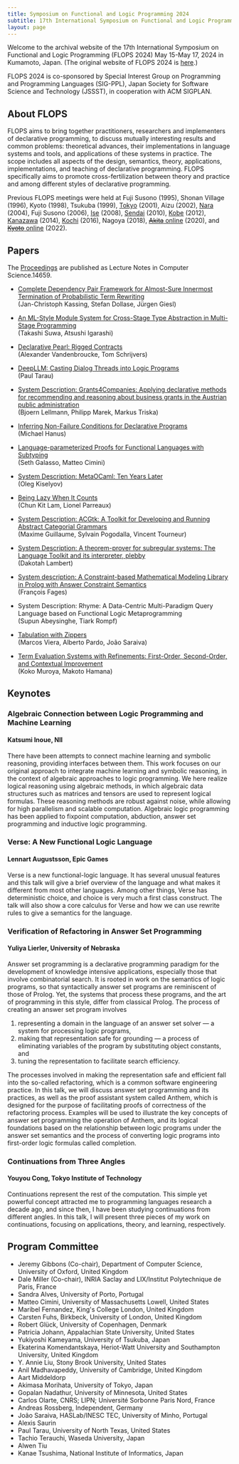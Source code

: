 ```yaml
---
title: Symposium on Functional and Logic Programming 2024
subtitle: 17th International Symposium on Functional and Logic Programming
layout: page
---
```


Welcome to the archival website of the 17th International Symposium on
Functional and Logic Programming (FLOPS 2024) May 15-May 17, 2024 in
Kumamoto, Japan.  (The original website of FLOPS 2024 is
[here](https://conf.researchr.org/home/flops-2024).)

FLOPS 2024 is
co-sponsored by Special Interest Group on Programming and Programming
Languages (SIG-PPL), Japan Society for Software Science and Technology
(JSSST), in cooperation with ACM SIGPLAN.

## About FLOPS

FLOPS aims to bring together practitioners, researchers and
implementers of declarative programming, to discuss mutually
interesting results and common problems: theoretical advances, their
implementations in language systems and tools, and applications of
these systems in practice. The scope includes all aspects of the
design, semantics, theory, applications, implementations, and teaching
of declarative programming. FLOPS specifically aims to promote
cross-fertilization between theory and practice and among different
styles of declarative programming.

Previous FLOPS meetings were held at Fuji Susono (1995), Shonan
Village (1996), Kyoto (1998), Tsukuba (1999),
[Tokyo](https://www.ueda.info.waseda.ac.jp/flops2001/) (2001), Aizu
(2002), [Nara](http://www.cs.tsukuba.ac.jp/~kam/flops2004/) (2004),
Fuji Susono (2006),
[Ise](http://www.math.nagoya-u.ac.jp/~garrigue/FLOPS2008/) (2008),
[Sendai](https://web.archive.org/web/20161224011357/http://www.kb.ecei.tohoku.ac.jp/flops2010/wiki/index.php?FrontPage)
(2010), [Kobe](http://www.org.kobe-u.ac.jp/flops2012/) (2012),
[Kanazawa](http://www.jaist.ac.jp/flops2014/) (2014),
[Kochi](http://www.info.kochi-tech.ac.jp/FLOPS2016/#pc) (2016), Nagoya
(2018), [<del>Akita</del>
online](https://www.ipl.riec.tohoku.ac.jp/FLOPS2020/#program) (2020),
and [<del>Kyoto</del>
online](https://conf.researchr.org/home/flops-2022) (2022).

## Papers

The [Proceedings](https://link.springer.com/book/10.1007/978-981-97-2300-3)
are published as Lecture Notes in Computer Science.14659.

-  [Complete Dependency Pair Framework for Almost-Sure Innermost
   Termination of Probabilistic Term Rewriting](https://link.springer.com/chapter/10.1007/978-981-97-2300-3_4)
   <br/>(Jan-Christoph Kassing, Stefan Dollase, Jürgen Giesl)
   
- [An ML-Style Module System for Cross-Stage Type Abstraction in
  Multi-Stage Programming](https://link.springer.com/chapter/10.1007/978-981-97-2300-3_13)
  <br/>(Takashi Suwa, Atsushi Igarashi)
  
- [Declarative Pearl: Rigged Contracts](https://link.springer.com/chapter/10.1007/978-981-97-2300-3_6)
  <br/>(Alexander Vandenbroucke, Tom Schrijvers)
  
- [DeepLLM: Casting Dialog Threads into Logic Programs](https://link.springer.com/chapter/10.1007/978-981-97-2300-3_7)
  <br/>(Paul Tarau)

- [System Description: Grants4Companies: Applying declarative methods for recommending and
  reasoning about business grants in the Austrian public
  administration](https://link.springer.com/chapter/10.1007/978-981-97-2300-3_9)
  <br/>(Bjoern Lellmann, Philipp Marek, Markus Triska)
  
- [Inferring Non-Failure Conditions for Declarative Programs](https://link.springer.com/chapter/10.1007/978-981-97-2300-3_10)
  <br/>(Michael Hanus)

- [Language-parameterized Proofs for Functional Languages with
  Subtyping](https://link.springer.com/chapter/10.1007/978-981-97-2300-3_15)
  <br/>(Seth Galasso, Matteo Cimini)

- [System Description: MetaOCaml: Ten Years Later](https://link.springer.com/chapter/10.1007/978-981-97-2300-3_12)
  <br/>(Oleg Kiselyov)

- [Being Lazy When It Counts](https://link.springer.com/chapter/10.1007/978-981-97-2300-3_11)
  <br/>(Chun Kit Lam, Lionel Parreaux)
  
- [System Description: ACGtk: A Toolkit for Developing and Running
  Abstract Categorial Grammars](https://link.springer.com/chapter/10.1007/978-981-97-2300-3_2)
  <br/>(Maxime Guillaume, Sylvain Pogodalla, Vincent Tourneur)

- [System Description: A theorem-prover for subregular systems: The
  Language Toolkit and its interpreter, plebby](https://link.springer.com/chapter/10.1007/978-981-97-2300-3_16)
  <br/>(Dakotah Lambert)

- [System description: A Constraint-based Mathematical Modeling Library
  in Prolog with Answer Constraint Semantics](https://link.springer.com/chapter/10.1007/978-981-97-2300-3_8)
  <br/>(François Fages)

- System Description: Rhyme: A Data-Centric Multi-Paradigm Query
  Language based on Functional Logic Metaprogramming
  <br/>(Supun Abeysinghe, Tiark Rompf)

- [Tabulation with Zippers](https://link.springer.com/chapter/10.1007/978-981-97-2300-3_5)
  <br/>(Marcos Viera, Alberto Pardo, João Saraiva)

- [Term Evaluation Systems with Refinements: First-Order, Second-Order,
  and Contextual Improvement](https://link.springer.com/chapter/10.1007/978-981-97-2300-3_3)
  <br/>(Koko Muroya, Makoto Hamana)

## Keynotes

### Algebraic Connection between Logic Programming and Machine Learning
#### Katsumi Inoue, NII

There have been attempts to connect machine learning and symbolic
reasoning, providing interfaces between them. This work focuses on our
original approach to integrate machine learning and symbolic
reasoning, in the context of algebraic approaches to logic
programming. We here realize logical reasoning using algebraic
methods, in which algebraic data structures such as matrices and
tensors are used to represent logical formulas. These reasoning
methods are robust against noise, while allowing for high parallelism
and scalable computation. Algebraic logic programming has been applied
to fixpoint computation, abduction, answer set programming and
inductive logic programming.

### Verse: A New Functional Logic Language
#### Lennart Augustsson, Epic Games 

Verse is a new functional-logic language. It has several unusual
features and this talk will give a brief overview of the language and
what makes it different from most other languages. Among other things,
Verse has deterministic choice, and choice is very much a first class
construct. The talk will also show a core calculus for Verse and how
we can use rewrite rules to give a semantics for the language.

### Verification of Refactoring in Answer Set Programming
#### Yuliya Lierler, University of Nebraska

Answer set programming is a declarative programming paradigm for the
development of knowledge intensive applications, especially those that
involve combinatorial search. It is rooted in work on the semantics of
logic programs, so that syntactically answer set programs are
reminiscent of those of Prolog. Yet, the systems that process these
programs, and the art of programming in this style, differ from
classical Prolog. The process of creating an answer set program
involves

1. representing a domain in the language of an answer set solver — a system for processing logic programs,
2. making that representation safe for grounding — a process of eliminating variables of the program by substituting object constants, and
3. tuning the representation to facilitate search efficiency.

The processes involved in making the representation safe and efficient
fall into the so-called refactoring, which is a common software
engineering practice. In this talk, we will discuss answer set
programming and its practices, as well as the proof assistant system
called Anthem, which is designed for the purpose of facilitating
proofs of correctness of the refactoring process. Examples will be
used to illustrate the key concepts of answer set programming the
operation of Anthem, and its logical foundations based on the
relationship between logic programs under the answer set semantics and
the process of converting logic programs into first-order logic
formulas called completion.

### Continuations from Three Angles
#### Youyou Cong, Tokyo Institute of Technology

Continuations represent the rest of the computation. This simple yet
powerful concept attracted me to programming languages research a
decade ago, and since then, I have been studying continuations from
different angles. In this talk, I will present three pieces of my work
on continuations, focusing on applications, theory, and learning,
respectively.

## Program Committee

- Jeremy Gibbons (Co-chair), Department of Computer Science,
  University of Oxford, United Kingdom
- Dale Miller (Co-chair), INRIA Saclay and LIX/Institut Polytechnique
  de Paris, France
- Sandra Alves, University of Porto, Portugal
- Matteo Cimini, University of Massachusetts Lowell, United States
- Maribel Fernandez, King's College London, United Kingdom
- Carsten Fuhs, Birkbeck, University of London, United Kingdom
- Robert Glück, University of Copenhagen, Denmark
- Patricia Johann, Appalachian State University, United States
- Yukiyoshi Kameyama, University of Tsukuba, Japan
- Ekaterina Komendantskaya, Heriot-Watt University and Southampton University, United Kingdom
- Y. Annie Liu, Stony Brook University, United States
- Anil Madhavapeddy, University of Cambridge, United Kingdom
- Aart Middeldorp
- Akimasa Morihata, University of Tokyo, Japan
- Gopalan Nadathur, University of Minnesota, United States
- Carlos Olarte, CNRS; LIPN; Université Sorbonne Paris Nord, France
- Andreas Rossberg, Independent, Germany
- João Saraiva, HASLab/INESC TEC, University of Minho, Portugal
- Alexis Saurin
- Paul Tarau, University of North Texas, United States
- Tachio Terauchi, Waseda University, Japan
- Alwen Tiu
- Kanae Tsushima, National Institute of Informatics, Japan
